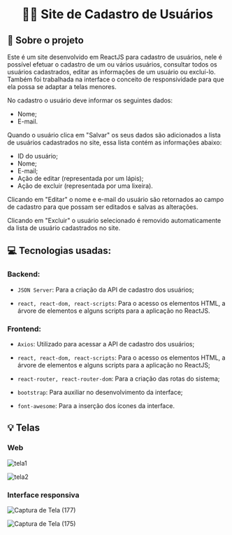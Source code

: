 <h1 align="center">
  👨‍💻 Site de Cadastro de Usuários
</h1>


## :rocket: Sobre o projeto

Este é um site desenvolvido em ReactJS para cadastro de usuários, nele é possível efetuar o cadastro de um ou vários usuários, consultar todos os usuários cadastrados, editar as informações de um usuário ou excluí-lo. Também foi trabalhada na interface o conceito de responsividade para que ela possa se adaptar a telas menores.

No cadastro o usuário deve informar os seguintes dados:
- Nome;
- E-mail.

Quando o usuário clica em "Salvar" os seus dados são adicionados a lista de usuários cadastrados no site, essa lista contém as informações abaixo:
- ID do usuário;
- Nome;
- E-mail;
- Ação de editar (representada por um lápis);
- Ação de excluir (representada por uma lixeira).

Clicando em "Editar" o nome e e-mail do usuário são retornados ao campo de cadastro para que possam ser editados e salvas as alterações.

Clicando em "Excluir" o usuário selecionado é removido automaticamente da lista de usuário cadastrados no site.

## :computer: Tecnologias usadas:

### Backend: 
- `JSON Server`: Para a criação da API de cadastro dos usuários;

- `react, react-dom, react-scripts`: Para o acesso os elementos HTML, a árvore de elementos e alguns scripts para a aplicação no ReactJS.

### Frontend: 
- `Axios`: Utilizado para acessar a API de cadastro dos usuários;

- `react, react-dom, react-scripts`: Para o acesso os elementos HTML, a árvore de elementos e alguns scripts para a aplicação no ReactJS;

- `react-router, react-router-dom`: Para a criação das rotas do sistema;

- `bootstrap`: Para auxiliar no desenvolvimento da interface;

- `font-awesome`: Para a inserção dos ícones da interface.


## :bulb: Telas

### Web
![tela1](https://user-images.githubusercontent.com/23708544/89244253-6a3b1600-d5dc-11ea-8f53-5cc56dccfdcd.png)

![tela2](https://user-images.githubusercontent.com/23708544/89244256-6c04d980-d5dc-11ea-85cc-66f905df736c.png)

### Interface responsiva
![Captura de Tela (177)](https://user-images.githubusercontent.com/23708544/89332249-728d6280-d669-11ea-8ac5-7abba63f1e69.png)

![Captura de Tela (175)](https://user-images.githubusercontent.com/23708544/89244292-7d4de600-d5dc-11ea-9a9e-bacb1bce0c4b.png)



